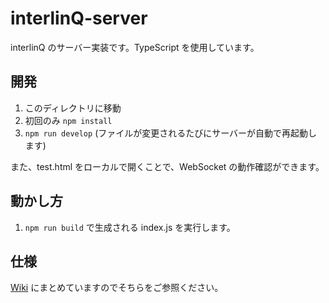 # interlinQ-server

interlinQ のサーバー実装です。TypeScript を使用しています。

## 開発

1. このディレクトリに移動
1. 初回のみ `npm install`
1. `npm run develop` (ファイルが変更されるたびにサーバーが自動で再起動します)

また、test.html をローカルで開くことで、WebSocket の動作確認ができます。

## 動かし方

1. `npm run build` で生成される index.js を実行します。

## 仕様

[Wiki](https://github.com/il2021/interlinQ/wiki/%E9%80%9A%E4%BF%A1%E4%BB%95%E6%A7%98-(API-%E3%81%A8-socket-event)) にまとめていますのでそちらをご参照ください。
